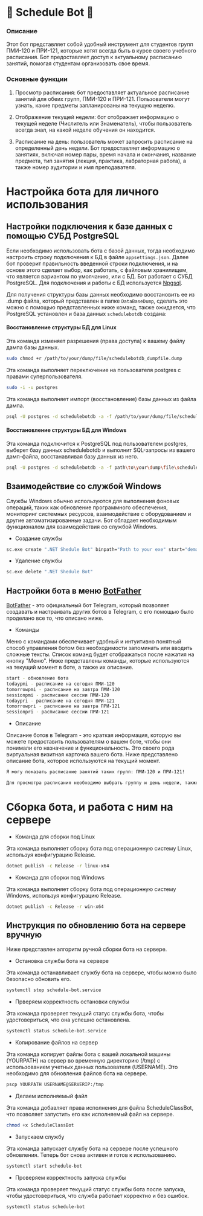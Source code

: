 # 🤖 Schedule Bot 👾

### Описание 
Этот бот представляет собой удобный инструмент для студентов групп ПМИ-120 и ПРИ-121, которые хотят всегда быть в курсе своего учебного расписания. Бот предоставляет доступ к актуальному расписанию занятий, помогая студентам организовать свое время.

### Основные функции

1. Просмотр расписания: бот предоставляет актуальное расписание занятий для обеих групп, ПМИ-120 и ПРИ-121. Пользователи могут узнать, какие предметы запланированы на текущую неделю.

2. Отображение текущей недели: бот отображает информацию о текущей неделе (Числитель или Знаменатель), чтобы пользователь всегда знал, на какой неделе обучения он находится.

3. Расписание на день: пользователь может запросить расписание на определенный день недели. Бот предоставляет информацию о занятиях, включая номер пары, время начала и окончания, название предмета, тип занятия (лекция, практика, лабраторная работа), а также номер аудитории и имя преподавателя.


# Настройка бота для личного использования 
## Настройки подключения к базе данных с помощью СУБД PostgreSQL
Если необходимо использовать бота с базой данных, тогда необходимо настроить строку подключения к БД в файле `appsettings.json`. Далее бот проверит правильность введенной строки подключения, и на основе этого сделает выбор, как работать, с файловым хранилищем, что является вариантом по умолчанию, или с БД. Бот работает с СУБД PostgreSQL. Для подключения и работы с БД используется [Npgsql](https://www.npgsql.org/).

Для получения структуры базы данных необходимо восстановить ее из .dump файла, который представлен в папке `DataBaseDump`, сделать это можно с помощью представленных ниже команд, также ожидается, что PostgreSQL установлен и база данных `schedulebotdb` создана:

#### Восстановление структуры БД для Linux

Эта команда изменяет разрешения (права доступа) к вашему файлу дампа базы данных.
```bash
sudo chmod +r /path/to/your/dump/file/schedulebotdb_dumpfile.dump
```

Эта команда выполняет переключение на пользователя postgres с правами суперпользователя.
```bash
sudo -i -u postgres
```

Эта команда выполняет импорт (восстановление) базы данных из файла дампа.
```bash
psql -U postgres -d schedulebotdb -a -f /path/to/your/dump/file/schedulebotdb_dumpfile.dump
```

#### Восстановление структуры БД для Windows

Эта команда подключится к PostgreSQL под пользователем postgres, выберет базу данных schedulebotdb и выполнит SQL-запросы из вашего дамп-файла, восстанавливая базу данных из него.
```bash
psql -U postgres -d schedulebotdb -a -f path\to\your\dump\file\schedulebotdb_dumpfile.dump
```

## Взаимодействие со службой Windows

Службы Windows обычно используются для выполнения фоновых операций, таких как обновление программного обеспечения, мониторинг системных ресурсов, взаимодействие с оборудованием и другие автоматизированные задачи. Бот обладает необходимым функционалом для взаимодействия со службой Windows.
 
* Создание службы
```bash
sc.exe create ".NET Shedule Bot" binpath="Path to your exe" start="demand"
```
* Удаление службы
```bash
sc.exe delete ".NET Shedule Bot"
```

## Настройки бота в меню [BotFather](https://t.me/BotFather "У этого бота можно получить токен, а также персонализировать своего бота!")

[BotFather](https://t.me/BotFather) - это официальный бот Telegram, который позволяет создавать и настраивать других ботов в Telegram, с его помощью было проделано все то, что описано ниже.

* Команды

Меню с командами обеспечивает удобный и интуитивно понятный способ управления ботом без необходимости запоминать или вводить сложные тексты. Список команд будет отображаться после нажатия на кнопку "Меню". Ниже представлены команды, которые используются на текущий момент в боте, а также их описание.

```bash
start - обновление бота 
todaypmi - расписание на сегодня ПМИ-120
tomorrowpmi - расписание на завтра ПМИ-120
sessionpmi - расписание сессии ПМИ-120
todaypri - расписание на сегодня ПРИ-121
tomorrowpri - расписание на завтра ПРИ-121
sessionpri - расписание сессии ПРИ-121
```

* Описание

Описание ботов в Telegram - это краткая информация, которую вы можете предоставить пользователям о вашем боте, чтобы они понимали его назначение и функциональность. Это своего рода виртуальная визитная карточка вашего бота. Ниже представлено описание бота, которое используются на текущий момент.

```bash
Я могу показать расписание занятий таких групп: ПМИ-120 и ПРИ-121!

Для просмотра расписания необходимо выбрать группу и день недели, также я расскажу числитель или знаменатель сейчас!
```
# Сборка бота, и работа с ним на сервере
* Команда для сборки под Linux 

Эта команда выполняет сборку бота под операционную систему Linux, используя конфигурацию Release.

```bash
dotnet publish -c Release -r linux-x64
```

* Команда для сборки под Windows 

Эта команда выполняет сборку бота под операционную систему Windows, используя конфигурацию Release.

```bash
dotnet publish -c Release -r win-x64
```

## Инструкция по обновлению бота на сервере вручную 

Ниже представлен алгоритм ручной сборки бота на сервере.

* Остановка службы бота на сервере

Эта команда останавливает службу бота на сервере, чтобы можно было безопасно обновить его.

```bash
systemctl stop schedule-bot.service
```

* Прверяем корректность остановки службы

Эта команда проверяет текущий статус службы бота, чтобы удостовериться, что она успешно остановлена.

```bash
systemctl status schedule-bot.service
```

* Копирование файлов на сервер

Эта команда копирует файлы бота с вашей локальной машины (YOURPATH) на сервер во временную директорию (/tmp) с использованием учетных данных пользователя (USERNAME). Это необходимо для обновления файлов бота на сервере.

```bash
pscp YOURPATH USERNAME@SERVERIP:/tmp
```

* Делаем исполняемый файл

Эта команда добавляет права исполнения для файла ScheduleClassBot, что позволяет запустить его как исполняемый файл на сервере.

```bash
chmod +x ScheduleClassBot
```
* Запускаем службу

Эта команда запускает службу бота на сервере после успешного обновления. Теперь бот снова активен и готов к использованию.

```bash
systemctl start schedule-bot
```

* Проверяем корректность запуска службы

Эта команда проверяет текущий статус службы бота после запуска, чтобы удостовериться, что служба работает корректно и без ошибок.

```bash
systemctl status schedule-bot
```
